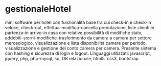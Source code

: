 # gestionaleHotel
mini software per hotel con funzionalità base tra cui check-in e check-in veloce, check-out, effettua-modifica-cancella prenotazione, liste clienti in partenza-in arrivo-in casa con relative possibilità di modifiche stato, addebiti-storni-modifiche-trasferimento da camera a camera per settore merceologico, visualizzazione e lista disponibilità camere per periodo, visualizzazione e gestione del conto camera per camera.
Presente sistema con hashing e sicurezza di login e logout.
Linguaggi utilizzati: javascript, jquery, php, php-mysql, sq, DB relazionale, html5, css3, bootstrap.
